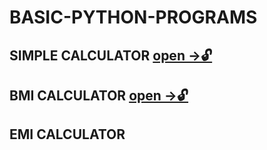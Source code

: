 # BASIC-PYTHON-PROGRAMS

## **SIMPLE CALCULATOR**    <a href="https://github.com/suneetpaul/Basic-python-projects/tree/main/01_Simple_Calculator">open ->🔓 </a>

## __BMI CALCULATOR__       <a href="https://github.com/suneetpaul/Basic-python-projects/tree/main/02_BMI_Calculator">open ->🔓 </a>

## __EMI CALCULATOR__
